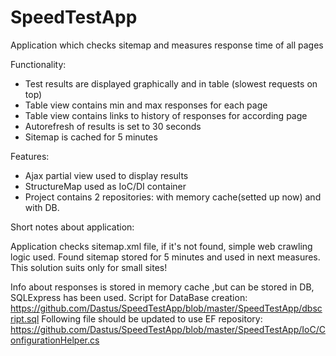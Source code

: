 # SpeedTestApp
Application which checks sitemap and measures response time of all pages

Functionality:
- Test results are displayed graphically and in table (slowest requests on top)
- Table view contains min and max responses for each page
- Table view contains links to history of responses for according page
- Autorefresh of results is set to 30 seconds
- Sitemap is cached for 5 minutes

Features:
- Ajax partial view used to display results
- StructureMap used as IoC/DI container
- Project contains 2 repositories: with memory cache(setted up now) and with DB. 

Short notes about application:

Application checks sitemap.xml file, if it's not found, simple web crawling logic used.
Found sitemap stored for 5 minutes and used in next measures.
This solution suits only for small sites!

Info about responses is stored in memory cache ,but can be stored in DB, SQLExpress has been used.
Script for DataBase creation:
https://github.com/Dastus/SpeedTestApp/blob/master/SpeedTestApp/dbscript.sql
Following file should be updated to use EF repository:
https://github.com/Dastus/SpeedTestApp/blob/master/SpeedTestApp/IoC/ConfigurationHelper.cs 
